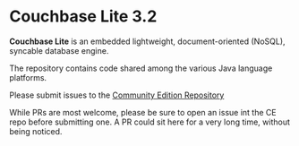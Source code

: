 
# Couchbase Lite 3.2

**Couchbase Lite** is an embedded lightweight, document-oriented (NoSQL), syncable database engine.

The repository contains code shared among the various Java language platforms.

Please submit issues to the [Community Edition Repository](https://github.com/couchbase/couchbase-lite-java-ce-root)

While PRs are most welcome, please be sure to open an issue int the CE repo before submitting one.  A PR
could sit here for a very long time, without being noticed.

